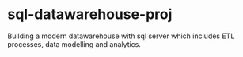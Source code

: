 # sql-datawarehouse-proj
Building a modern datawarehouse with sql server which includes ETL processes, data modelling and analytics.
